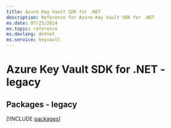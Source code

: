 ```yaml
---
title: Azure Key Vault SDK for .NET
description: Reference for Azure Key Vault SDK for .NET
ms.date: 07/25/2024
ms.topic: reference
ms.devlang: dotnet
ms.service: keyvault
---
```

# Azure Key Vault SDK for .NET - legacy
## Packages - legacy
[!INCLUDE [packages](key-vault-index.md)]